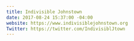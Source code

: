 ```yaml
---
title: Indivisible Johnstown
date: 2017-08-24 15:37:00 -04:00
website: https://www.indivisiblejohnstown.org
Twitter: https://twitter.com/IndivisiblJtown
---
```


